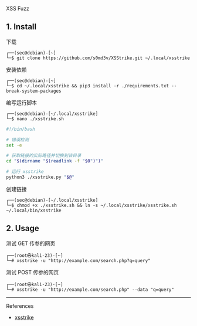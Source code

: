 XSS Fuzz

## 1. Install

下载

```
┌──(sec@debian)-[~]
└─$ git clone https://github.com/s0md3v/XSStrike.git ~/.local/xsstrike
```

安装依赖

```
┌──(sec@debian)-[~]
└─$ cd ~/.local/xsstrike && pip3 install -r ./requirements.txt --break-system-packages
```

编写运行脚本

```
┌──(sec@debian)-[~/.local/xsstrike]
└─$ nano ./xsstrike.sh
```

```sh
#!/bin/bash

# 错误检测
set -e

# 获取链接的实际路径并切换到该目录
cd "$(dirname "$(readlink -f "$0")")"

# 运行 xsstrike
python3 ./xsstrike.py "$@"
```

创建链接

```
┌──(sec@debian)-[~/.local/xsstrike]
└─$ chmod +x ./xsstrike.sh && ln -s ~/.local/xsstrike/xsstrike.sh ~/.local/bin/xsstrike
```

## 2. Usage

测试 GET 传参的网页

```
┌──(root㉿kali-23)-[~]
└─# xsstrike -u "http://example.com/search.php?q=query"
```

测试 POST 传参的网页

```
┌──(root㉿kali-23)-[~]
└─# xsstrike -u "http://example.com/search.php" --data "q=query"
```

---

References

- [xsstrike](https://github.com/s0md3v/XSStrike)
